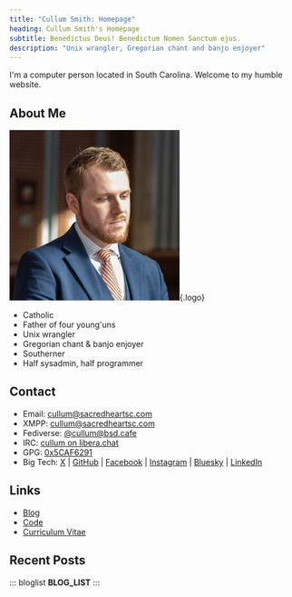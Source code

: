 ```yaml
---
title: "Cullum Smith: Homepage"
heading: Cullum Smith's Homepage
subtitle: Benedictus Deus! Benedictum Nomen Sanctum ejus.
description: "Unix wrangler, Gregorian chant and banjo enjoyer"
---
```


I'm a computer person located in South Carolina. Welcome to my humble website.

## About Me
![](me.jpg "Cullum Smith"){.logo}

- Catholic
- Father of four young'uns
- Unix wrangler
- Gregorian chant & banjo enjoyer
- Southerner
- Half sysadmin, half programmer

## Contact
- Email: [cullum@sacredheartsc.com](mailto:cullum@sacredheartsc.com)
- XMPP: [cullum@sacredheartsc.com](xmpp:cullum@sacredheartsc.com?message)
- Fediverse: <a rel="me" href="https://mastodon.bsd.cafe/@cullum">@cullum@bsd.cafe</a>
- IRC: [cullum on libera.chat](ircs://irc.libera.chat/cullum,isnick)
- GPG: [0x5CAF6291](/gpg.asc)
- Big Tech: [X](https://x.com/CullumSmith) |
            [GitHub](https://github.com/cullumsmith) |
            [Facebook](https://www.facebook.com/CullumSmith01) |
            [Instagram](https://www.instagram.com/dixiecatholic/) |
            [Bluesky](https://bsky.app/profile/cullum.sacredheartsc.com) |
            [LinkedIn](https://www.linkedin.com/in/cullumsmith/)

## Links
- [Blog](/blog/)
- [Code](https://git.sacredheartsc.com/)
- [Curriculum Vitae](/cv/)

## Recent Posts

::: bloglist
__BLOG_LIST__
:::
